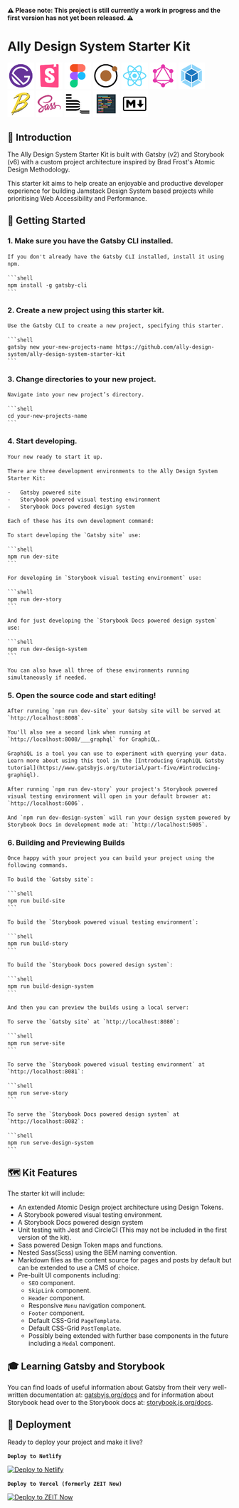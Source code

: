 **⚠️ Please note: This project is still currently a work in progress and the first version has not yet been released. ⚠️**

# Ally Design System Starter Kit

<div>
<img alt="Gatsby" src="./src/07_images/logos/GatsbyIconLogo.png" width="60" />
<img alt="Storybook" src="./src/07_images/logos/StorybookIconLogo.png" width="60" />
<img alt="Figma" src="./src/07_images/logos/FigmaIconLogo.png" width="60" />
<img alt="Atomic Design" src="./src/07_images/logos/AtomicDesignIconLogo.png" width="60" />
<img alt="React" src="./src/07_images/logos/ReactIconLogo.png" width="60" />
<img alt="GraphQL" src="./src/07_images/logos/GraphQLIconLogo.png" width="60" />
<img alt="Webpack" src="./src/07_images/logos/WebpackIconLogo.png" width="60" />
<img alt="Babel" src="./src/07_images/logos/BabelIconLogo.png" width="60" />
<img alt="Sass" src="./src/07_images/logos/SassIconLogo.png" width="60" />
<img alt="BEM" src="./src/07_images/logos/BEMIconLogo.png" width="60" />
<img alt="Prettier" src="./src/07_images/logos/PrettierIconLogo.png" width="60" />
<img alt="Markdown" src="./src/07_images/logos/MarkdownIconLogo.png" width="60" />
</div>

## 👋 Introduction

The Ally Design System Starter Kit is built with Gatsby (v2) and Storybook (v6) with a custom project architecture inspired by Brad Frost's Atomic Design Methodology.

This starter kit aims to help create an enjoyable and productive developer experience for building Jamstack Design System based projects while prioritising Web Accessibility and Performance.

## 💨 Getting Started

### 1. **Make sure you have the Gatsby CLI installed.**

    If you don't already have the Gatsby CLI installed, install it using npm.

    ```shell
    npm install -g gatsby-cli
    ```

### 2. **Create a new project using this starter kit.**

    Use the Gatsby CLI to create a new project, specifying this starter.

    ```shell
    gatsby new your-new-projects-name https://github.com/ally-design-system/ally-design-system-starter-kit
    ```

### 3. **Change directories to your new project.**

    Navigate into your new project’s directory.

    ```shell
    cd your-new-projects-name
    ```

### 4. **Start developing.**

    Your now ready to start it up.

    There are three development environments to the Ally Design System Starter Kit:

    -   Gatsby powered site
    -   Storybook powered visual testing environment
    -   Storybook Docs powered design system

    Each of these has its own development command:

    To start developing the `Gatsby site` use:

    ```shell
    npm run dev-site
    ```

    For developing in `Storybook visual testing environment` use:

    ```shell
    npm run dev-story
    ```

    And for just developing the `Storybook Docs powered design system` use:

    ```shell
    npm run dev-design-system
    ```

    You can also have all three of these environments running simultaneously if needed.

### 5. **Open the source code and start editing!**

    After running `npm run dev-site` your Gatsby site will be served at `http://localhost:8008`.

    You'll also see a second link when running at `http://localhost:8008/___graphql` for GraphiQL.

    GraphiQL is a tool you can use to experiment with querying your data. Learn more about using this tool in the [Introducing GraphiQL Gatsby tutorial](https://www.gatsbyjs.org/tutorial/part-five/#introducing-graphiql).

    After running `npm run dev-story` your project's Storybook powered visual testing environment will open in your default browser at: `http://localhost:6006`.

    And `npm run dev-design-system` will run your design system powered by Storybook Docs in development mode at: `http://localhost:5005`.

### 6. **Building and Previewing Builds**

    Once happy with your project you can build your project using the following commands.

    To build the `Gatsby site`:

    ```shell
    npm run build-site
    ```

    To build the `Storybook powered visual testing environment`:

    ```shell
    npm run build-story
    ```

    To build the `Storybook Docs powered design system`:

    ```shell
    npm run build-design-system
    ```

    And then you can preview the builds using a local server:

    To serve the `Gatsby site` at `http://localhost:8080`:

    ```shell
    npm run serve-site
    ```

    To serve the `Storybook powered visual testing environment` at `http://localhost:8081`:

    ```shell
    npm run serve-story
    ```

    To serve the `Storybook Docs powered design system` at `http://localhost:8082`:

    ```shell
    npm run serve-design-system
    ```

## 🗺️ Kit Features

The starter kit will include:

-   An extended Atomic Design project architecture using Design Tokens.
-   A Storybook powered visual testing environment.
-   A Storybook Docs powered design system
-   Unit testing with Jest and CircleCI (This may not be included in the first version of the kit).
-   Sass powered Design Token maps and functions.
-   Nested Sass(Scss) using the BEM naming convention.
-   Markdown files as the content source for pages and posts by default but can be extended to use a CMS of choice.
-   Pre-built UI components including:
    -   `SEO` component.
    -   `SkipLink` component.
    -   `Header` component.
    -   Responsive `Menu` navigation component.
    -   `Footer` component.
    -   Default CSS-Grid `PageTemplate`.
    -   Default CSS-Grid `PostTemplate`.
    -   Possibly being extended with further base components in the future including a `Modal` component.

## 🎓 Learning Gatsby and Storybook

You can find loads of useful information about Gatsby from their very well-written documentation at: [gatsbyjs.org/docs](https://www.gatsbyjs.org/docs) and for information about Storybook head over to the Storybook docs at: [storybook.js.org/docs](https://storybook.js.org/docs/react/get-started/introduction).

## 🚀 Deployment

Ready to deploy your project and make it live?

**`Deploy to Netlify`**

[![Deploy to Netlify](https://www.netlify.com/img/deploy/button.svg)](https://app.netlify.com/start/deploy?repository=https://github.com/ally-design-system/ally-design-system-starter-kit)

**`Deploy to Vercel (formerly ZEIT Now)`**

[![Deploy to ZEIT Now](https://zeit.co/button)](https://zeit.co/import/project?template=https://github.com/ally-design-system/ally-design-system-starter-kit)
